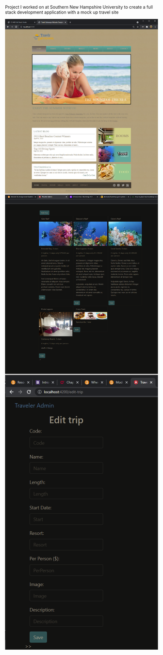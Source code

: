 Project I worked on at Southern New Hampshire University to create a full stack development application with a mock up travel site

![Screenshot](screenshot0.png)
![Screenshot](screenshot1.png)
![Screenshot](screenshot2.png)
